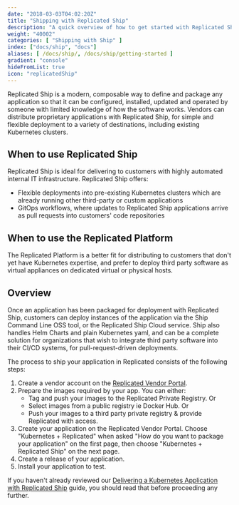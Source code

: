```yaml
---
date: "2018-03-03T04:02:20Z"
title: "Shipping with Replicated Ship"
description: "A quick overview of how to get started with Replicated Ship."
weight: "40002"
categories: [ "Shipping with Ship" ]
index: ["docs/ship", "docs"]
aliases: [ /docs/ship/, /docs/ship/getting-started ]
gradient: "console"
hideFromList: true
icon: "replicatedShip"
---
```


Replicated Ship is a modern, composable way to define and package any application so that it can be configured, installed, updated and operated by someone with limited knowledge of how the software works.  Vendors can distribute proprietary applications with Replicated Ship, for simple and flexible deployment to a variety of destinations, including existing Kubernetes clusters.

## When to use Replicated Ship

Replicated Ship is ideal for delivering to customers with highly automated internal IT infrastructure.  Replicated Ship offers:

* Flexible deployments into pre-existing Kubernetes clusters which are already running other third-party or custom applications
* GitOps workflows, where updates to Replicated Ship applications arrive as pull requests into customers' code repositories

## When to use the Replicated Platform

The Replicated Platform is a better fit for distributing to customers that don't yet have Kubernetes expertise, and prefer to deploy third party software as virtual appliances on dedicated virtual or physical hosts.

## Overview

Once an application has been packaged for deployment with Replicated Ship, customers can deploy instances of the application via the Ship Command Line OSS tool, or the Replicated Ship Cloud service.  Ship also handles Helm Charts and plain Kubernetes yaml, and can be a complete solution for organizations that wish to integrate third party software into their CI/CD systems, for pull-request-driven deployments.

The process to ship your application in Replicated consists of the following steps:

1. Create a vendor account on the [Replicated Vendor Portal](https://vendor.replicated.com/signup).
1. Prepare the images required by your app. You can either:
    - Tag and push your images to the Replicated Private Registry. Or
    - Select images from a public registry ie Docker Hub. Or
    - Push your images to a third party private registry & provide Replicated with access.
1. Create your application on the Replicated Vendor Portal.  Choose "Kubernetes + Replicated" when asked "How do you want to package your application" on the first page, then choose "Kubernetes + Replicated Ship" on the next page.
1. Create a release of your application.
1. Install your application to test.

If you haven't already reviewed our [Delivering a Kubernetes Application with Replicated Ship](/guides/kubernetes-with-ship/) guide, you should read that before proceeding any further.